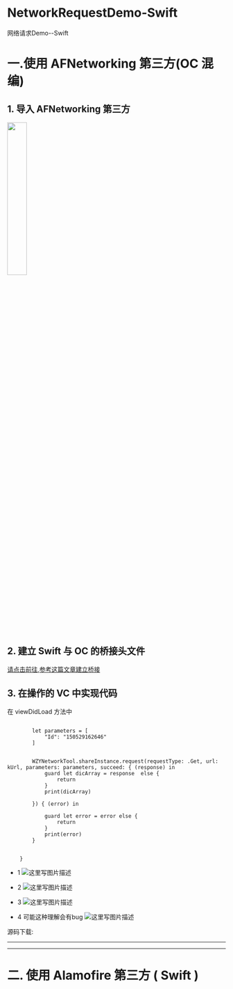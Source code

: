 # NetworkRequestDemo-Swift

网络请求Demo--Swift





# 一.使用 AFNetworking 第三方(OC 混编)

## 1. 导入 AFNetworking 第三方

<img src="http://img.blog.csdn.net/20170818182804839?watermark/2/text/aHR0cDovL2Jsb2cuY3Nkbi5uZXQvcXFfMTk2Nzg1Nzk=/font/5a6L5L2T/fontsize/400/fill/I0JBQkFCMA==/dissolve/70/gravity/SouthEast" width=30%/>

## 2. 建立 Swift 与 OC 的桥接头文件

[请点击前往,参考这篇文章建立桥接](http://blog.csdn.net/qq_19678579/article/details/77376571)

## 3. 在操作的 VC 中实现代码
在 viewDidLoad 方法中
```
 
        let parameters = [
            "Id": "150529162646"
        ]

        
        WZYNetworkTool.shareInstance.request(requestType: .Get, url: kUrl, parameters: parameters, succeed: { (response) in
            guard let dicArray = response  else {
                return
            }
            print(dicArray)
            
        }) { (error) in
            
            guard let error = error else {
                return
            }
            print(error)
        }
        

    }

```
- 1
  ![这里写图片描述](http://img.blog.csdn.net/20170818183522024?watermark/2/text/aHR0cDovL2Jsb2cuY3Nkbi5uZXQvcXFfMTk2Nzg1Nzk=/font/5a6L5L2T/fontsize/400/fill/I0JBQkFCMA==/dissolve/70/gravity/SouthEast)

- 2
  ![这里写图片描述](http://img.blog.csdn.net/20170818183926724?watermark/2/text/aHR0cDovL2Jsb2cuY3Nkbi5uZXQvcXFfMTk2Nzg1Nzk=/font/5a6L5L2T/fontsize/400/fill/I0JBQkFCMA==/dissolve/70/gravity/SouthEast)

- 3 
  ![这里写图片描述](http://img.blog.csdn.net/20170818184136791?watermark/2/text/aHR0cDovL2Jsb2cuY3Nkbi5uZXQvcXFfMTk2Nzg1Nzk=/font/5a6L5L2T/fontsize/400/fill/I0JBQkFCMA==/dissolve/70/gravity/SouthEast)

- 4 可能这种理解会有bug
  ![这里写图片描述](http://img.blog.csdn.net/20170818184812581?watermark/2/text/aHR0cDovL2Jsb2cuY3Nkbi5uZXQvcXFfMTk2Nzg1Nzk=/font/5a6L5L2T/fontsize/400/fill/I0JBQkFCMA==/dissolve/70/gravity/SouthEast)


源码下载:



















----------

----------


<tr>
<tr>
<tr>
<tr>

# 二. 使用 Alamofire 第三方 ( Swift )

